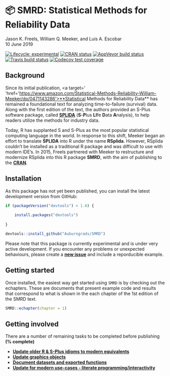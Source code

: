 :package: SMRD: Statistical Methods for Reliability Data
================
Jason K. Freels, William Q. Meeker, and Luis A. Escobar
<br/>10 June 2019

[![Lifecycle:
experimental](https://img.shields.io/badge/lifecycle-experimental-orange.svg)](https://www.tidyverse.org/lifecycle/#experimental)
[![CRAN
status](https://www.r-pkg.org/badges/version/SMRD)](https://cran.r-project.org/package=SMRD)
[![AppVeyor build
status](https://ci.appveyor.com/api/projects/status/github/Auburngrads/SMRD?branch=master&svg=true)](https://ci.appveyor.com/project/Auburngrads/SMRD)
[![Travis build
status](https://travis-ci.org/Auburngrads/SMRD.svg?branch=master)](https://travis-ci.org/Auburngrads/SMRD)
[![Codecov test
coverage](https://codecov.io/gh/Auburngrads/SMRD/branch/master/graph/badge.svg)](https://codecov.io/gh/Auburngrads/SMRD?branch=master)

## Background

Since its initial publication,
<a target=' 'href='https://www.amazon.com/Statistical-Methods-Reliability-William-Meeker/dp/0471143286'>**Statistical
Methods for Reliability Data**</a> has remained a foundational text for
analyzing time-to-failure (survival) data. Along with the first edition
of the text, the authors provided an S-Plus software package, called
[**SPLIDA**](http://www.public.iastate.edu/~splida/') (**S**-**P**lus
**LI**fe **D**ata **A**nalysis), to help readers utilize the methods for
industry data.

Today, R has supplanted S and S-Plus as the most popular statistical
computing language in the world. In response to this shift, Meeker began
an effort to translate **SPLIDA** into R under the name **RSplida**.
However, RSplida couldn’t be installed as a traditional R package and
was difficult to use with modern IDE’s. In 2015, Freels partnered with
Meeker to restructure and modernize RSplida into this R package
**SMRD**, with the aim of publishing to the
<a target="" href="https://cran.r-project.org">**CRAN**</a>.

## Installation

As this package has not yet been published, you can install the latest
development version from GitHub:

``` r
if (packageVersion("devtools") < 1.6) {
  
    install.packages("devtools")
  
}

devtools::install_github("Auburngrads/SMRD")
```

Please note that this package is currently experimental and is under
very active development. If you encounter any problems or unexpected
behaviours, please create a
<a target="" href="https://github.com/Auburngrads/SMRD/issues">**new
issue**</a> and include a reporducible example.

## Getting started

Once installed, the easiest way get started using `SMRD` is by checking
out the echapters. These are documents that present example code and
results that correspond to what is shown in the each chapter of the 1st
edition of the SMRD text.

``` r
SMRD::echapter(chapter = 1)
```

## Getting involved

There are a number of remaining tasks to be completed before publishing
<b>(% complete)</b>

  - <a target="" href="https://github.com/Auburngrads/SMRD/projects/1">**Update
    older R & S-Plus idioms to modern equivalents**</a>
  - <a target="" href="https://github.com/Auburngrads/SMRD/projects/1">**Update
    graphics objects**</a>
  - <a target="" href="https://github.com/Auburngrads/SMRD/projects/1">**Document
    datasets and exported functions**</a>
  - <a target="" href="https://github.com/Auburngrads/SMRD/projects/2">**Update
    for modern use-cases - literate programming/interactivity**</a>
